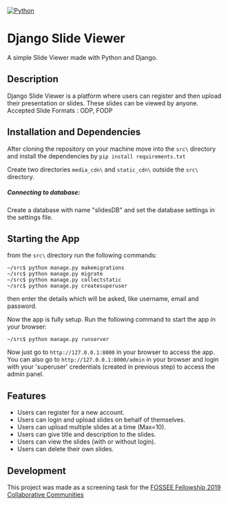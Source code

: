 [![Python](https://img.shields.io/badge/Python-3.6-brightgreen.svg)](http://www.python.org/download/)
# Django Slide Viewer

A simple Slide Viewer made with Python and Django.

## Description

Django Slide Viewer is a platform where users can register and then upload their presentation or slides. These slides can be viewed by anyone.
Accepted Slide Formats : ODP, FODP

## Installation and Dependencies

After cloning the repository on your machine move into the ```src\``` directory and install the dependencies by ```pip install requirements.txt```

Create two directories ```media_cdn\``` and ```static_cdn\``` outside the ```src\``` directory.

##### Connecting to database:
Create a database with name "slidesDB" and set the database settings in the settings file.

## Starting the App
from the ```src\``` directory run the following commands:
```
~/src$ python manage.py makemigrations
~/src$ python manage.py migrate
~/src$ python manage.py collectstatic
~/src$ python manage.py createsuperuser
```
then enter the details which will be asked, like username, email and password.

Now the app is fully setup.
Run the following command to start the app in your browser:
```
~/src$ python manage.py runserver
```
Now just go to ```http://127.0.0.1:8000``` in your browser to access the app.
You can also go to ```http://127.0.0.1:8000/admin``` in your browser and login with your 'superuser' credentials (created in previous step) to access the admin panel.

## Features

- Users can register for a new account.
- Users can login and upload slides on behalf of themselves.
- Users can upload multiple slides at a time (Max=10).
- Users can give title and description to the slides.
- Users can view the slides (with or without login).
- Users can delete their own slides.

## Development

This project was made as a screening task for the [FOSSEE Fellowship 2019 Collaborative Communities](https://fossee.in/)
